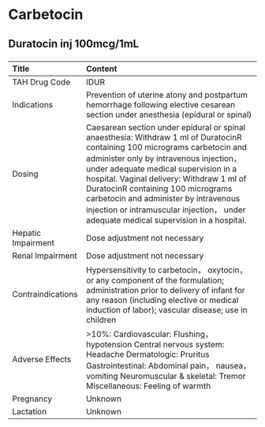 # Carbetocin

## Duratocin inj 100mcg/1mL

##### 

| Title              | Content                                                                                                                                                                                                                                                                                                                                                                                                                             |
|:-------------------|:------------------------------------------------------------------------------------------------------------------------------------------------------------------------------------------------------------------------------------------------------------------------------------------------------------------------------------------------------------------------------------------------------------------------------------|
| TAH Drug Code      | IDUR                                                                                                                                                                                                                                                                                                                                                                                                                                |
| Indications        | Prevention of uterine atony and postpartum hemorrhage following elective cesarean section under anesthesia (epidural or spinal)                                                                                                                                                                                                                                                                                                     |
| Dosing             | Caesarean section under epidural or spinal anaesthesia: Withdraw 1 ml of DuratocinR containing 100 micrograms carbetocin and administer only by intravenous injection， under adequate medical supervision in a hospital. Vaginal delivery: Withdraw 1 ml of DuratocinR containing 100 micrograms carbetocin and administer by intravenous injection or intramuscular injection， under adequate medical supervision in a hospital. |
| Hepatic Impairment | Dose adjustment not necessary                                                                                                                                                                                                                                                                                                                                                                                                       |
| Renal Impairment   | Dose adjustment not necessary                                                                                                                                                                                                                                                                                                                                                                                                       |
| Contraindications  | Hypersensitivity to carbetocin， oxytocin， or any component of the formulation; administration prior to delivery of infant for any reason (including elective or medical induction of labor); vascular disease; use in children                                                                                                                                                                                                    |
| Adverse Effects    | >10%: Cardiovascular: Flushing， hypotension Central nervous system: Headache Dermatologic: Pruritus Gastrointestinal: Abdominal pain， nausea， vomiting Neuromuscular & skeletal: Tremor Miscellaneous: Feeling of warmth                                                                                                                                                                                                         |
| Pregnancy          | Unknown                                                                                                                                                                                                                                                                                                                                                                                                                             |
| Lactation          | Unknown                                                                                                                                                                                                                                                                                                                                                                                                                             |

